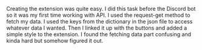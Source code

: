 Creating the extension was quite easy. I did this task before the Discord bot so it was my first time working with API. I used the request-get method to fetch my data. I used the keys from the dictionary in the json file to access whatever data I wanted. Then I linked it up with the buttons and added a simple style to the extension. I found the fetching data part confusing and kinda hard but somehow figured it out.

